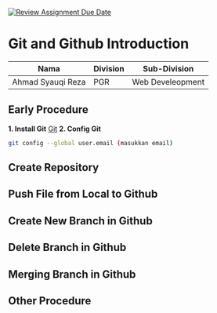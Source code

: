 [![Review Assignment Due Date](https://classroom.github.com/assets/deadline-readme-button-22041afd0340ce965d47ae6ef1cefeee28c7c493a6346c4f15d667ab976d596c.svg)](https://classroom.github.com/a/tbEHDGEc)

# Git and Github Introduction

| Nama              | Division | Sub-Division     |
| ----------------- | -------- | ---------------- |
| Ahmad Syauqi Reza | PGR      | Web Develeopment |

## Early Procedure

**1. Install Git**
[Git](https://git-scm.com/downloads)
**2. Config Git**

```bash git config --global user.name (masukkan username)
git config --global user.email (masukkan email)
```

## Create Repository

## Push File from Local to Github

## Create New Branch in Github

## Delete Branch in Github

## Merging Branch in Github

## Other Procedure
